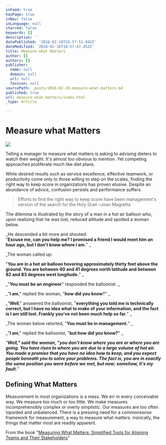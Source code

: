 ```yaml
---
inFeed: true
hasPage: true
inNav: false
inLanguage: null
starred: false
keywords: []
description: ''
datePublished: '2016-02-16T18:57:51.942Z'
dateModified: '2016-02-16T18:57:47.452Z'
title: Measure what Matters
author: []
authors: []
publisher:
  name: null
  domain: null
  url: null
  favicon: null
sourcePath: _posts/2016-02-16-measure-what-matters.md
published: true
url: measure-what-matters/index.html
_type: Article

---
```

# Measure what Matters
![](https://the-grid-user-content.s3-us-west-2.amazonaws.com/437c943a-7632-4eca-9b57-b6707da3c0ba.jpg)

Telling a manager to measure what matters is asking to advising dieters to watch their weight.
It's almost too obvious to mention. Yet competing approaches proliferate much like diet plans. 

While desired results such as service excellence, effective teamwork, or productivity come only to those willing to step on the scales, finding the right way to keep score in organizations has proven elusive. Despite an abundance of advice, confusion persists and performance suffers.

> Efforts to find the right way to keep score have been management's version of the search for the Holy Grail ~Joan Magretta

The dilemma is illustrated by the story of a man in a hot air balloon who, upon realizing that he was lost, reduced altitude and spotted a woman below.

_He descended a bit more and shouted:   
"**Excuse me, can you help me? I promised a friend I would meet him an hour ago, but I don't know where I am.**" _

_The woman called up:
  
"**You are in a hot air balloon hovering approximately thirty feet above the ground. You are between 40 and 41 degrees north latitude and between 82 and 83 degrees west longitude.**" _

_"**You must be an engineer**" responded the balloonist. _

_"**I am**," replied the woman, "**how did you know**?" _

_"**Well**," answered the balloonist, "**everything you told me is technically correct, but I have no idea what to make of your information, and the fact is I am still lost. Frankly you've not been much help so far.**" _

_The woman below retorted, "**You must be in management.**" _

_"**I am**," replied the balloonist, "**but how did you know?**" _

_"**Well," said the woman, "you don't know where you are or where you are going. You have risen to where you are due to a large volume of hot air. You made a promise that you have no idea how to keep, and you expect people beneath you to solve your problems. The fact is, you are in exactly the same position you were before we met, but now; somehow, it's my fault.**"_

## Defining What Matters

Measurement in most organizations is a mess. We err in every conceivable way. We measure too much or too little. We make measures incomprehensibly complex or overly simplistic. Our measures are too often lopsided and unbalanced. There is a pressing need for a commonsense framework for measurement, a way to measure what matters. ironically, the things that matter most are readily apparent.

From the book "[Measuring What Matters: Simplified Tools for Aligning Teams and Their Stakeholders][0]"

[0]: http://www.amazon.com/Measuring-What-Matters-Simplified-Stakeholders/dp/0891062114